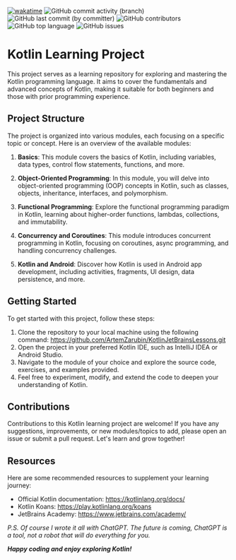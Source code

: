 [![wakatime](https://wakatime.com/badge/github/ArtemZarubin/KotlinJetBrainsLessons.svg)](https://wakatime.com/badge/github/ArtemZarubin/KotlinJetBrainsLessons)
![GitHub commit activity (branch)](https://img.shields.io/github/commit-activity/w/ArtemZarubin/KotlinJetBrainsLessons)
![GitHub last commit (by committer)](https://img.shields.io/github/last-commit/ArtemZarubin/KotlinJetBrainsLessons)
![GitHub contributors](https://img.shields.io/github/contributors/ArtemZarubin/KotlinJetBrainsLessons)
![GitHub top language](https://img.shields.io/github/languages/top/ArtemZarubin/KotlinJetBrainsLessons)
![GitHub issues](https://img.shields.io/github/issues/ArtemZarubin/KotlinJetBrainsLessons)

# Kotlin Learning Project
This project serves as a learning repository for exploring and mastering the Kotlin programming language. It aims to cover the fundamentals and advanced concepts of Kotlin, making it suitable for both beginners and those with prior programming experience.

## Project Structure
The project is organized into various modules, each focusing on a specific topic or concept. Here is an overview of the available modules:

1. **Basics**: This module covers the basics of Kotlin, including variables, data types, control flow statements, functions, and more.

2. **Object-Oriented Programming**: In this module, you will delve into object-oriented programming (OOP) concepts in Kotlin, such as classes, objects, inheritance, interfaces, and polymorphism.

3. **Functional Programming**: Explore the functional programming paradigm in Kotlin, learning about higher-order functions, lambdas, collections, and immutability.

4. **Concurrency and Coroutines**: This module introduces concurrent programming in Kotlin, focusing on coroutines, async programming, and handling concurrency challenges.

5. **Kotlin and Android**: Discover how Kotlin is used in Android app development, including activities, fragments, UI design, data persistence, and more.

## Getting Started
To get started with this project, follow these steps:

1. Clone the repository to your local machine using the following command:
   https://github.com/ArtemZarubin/KotlinJetBrainsLessons.git
2. Open the project in your preferred Kotlin IDE, such as IntelliJ IDEA or Android Studio.
3. Navigate to the module of your choice and explore the source code, exercises, and examples provided.
4. Feel free to experiment, modify, and extend the code to deepen your understanding of Kotlin.

## Contributions
Contributions to this Kotlin learning project are welcome! If you have any suggestions, improvements, or new modules/topics to add, please open an issue or submit a pull request. Let's learn and grow together!

## Resources
Here are some recommended resources to supplement your learning journey:

- Official Kotlin documentation: https://kotlinlang.org/docs/
- Kotlin Koans: https://play.kotlinlang.org/koans
- JetBrains Academy: https://www.jetbrains.com/academy/

_P.S. Of course I wrote it all with ChatGPT. The future is coming, ChatGPT is a tool, not a robot that will do everything for you._

**_Happy coding and enjoy exploring Kotlin!_**
